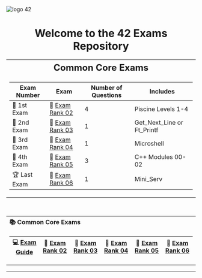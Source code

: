 

![logo 42](https://github.com/DevAwizard/Exams_42/assets/153505451/87d33eb6-ece1-43cd-92c7-d64152cc4968)



<div align="center">
  <h1>Welcome to the 42 Exams Repository</h1>
</div>

<table>
<tr>
<th style="font-size: 24px;">Common Core Exams</th>
</tr>
<tr>
<td>

| Exam Number | Exam | Number of Questions | Includes |
|--|--|--|--|
| 🥇 1st Exam | 📝 [Exam Rank 02](https://github.com/DevAwizard/Exam_42/tree/33123ce4f808aefedf2a844382a947b6a015ea31/Exam_rank_2) | 4 | Piscine Levels 1-4 |
| 🥈 2nd Exam | 📘 [Exam Rank 03](https://github.com/DevAwizard/Exam_42/tree/a2ddf4e2b940051b8b8693d1b034593ecac6a212/.github/Exam_rank_3) | 1 | Get_Next_Line or Ft_Printf |
| 🥉 3rd Exam | 📕 [Exam Rank 04](https://github.com/DevAwizard/Exam_42/tree/a2ddf4e2b940051b8b8693d1b034593ecac6a212/.github/Exam_rank_4) | 1 | Microshell |
| 🏅 4th Exam | 📗 [Exam Rank 05](https://github.com/DevAwizard/Exam_42/tree/a2ddf4e2b940051b8b8693d1b034593ecac6a212/.github/Exam_rank_5) | 3 | C++ Modules 00-02 |
| 🏆 Last Exam | 📙 [Exam Rank 06](https://github.com/DevAwizard/Exam_42/tree/a2ddf4e2b940051b8b8693d1b034593ecac6a212/.github/Exam_rank_6) | 1 | Mini_Serv |

</td>
</tr>
</table>

<br>



<table>
<tr>
<th align="left">📚 Common Core Exams</th>
</tr>
<tr>
<td>

| 💻 [Exam Guide](https://github.com/DevAwizard/Exam_42/tree/2def14dc84df0c47c79ae1e34649cb760b985e98/Exam_Guide) | 📘 [Exam Rank 02](https://github.com/DevAwizard/Exam_42/tree/33123ce4f808aefedf2a844382a947b6a015ea31/Exam_rank_2) | 📒 [Exam Rank 03](https://github.com/DevAwizard/Exam_42/tree/a2ddf4e2b940051b8b8693d1b034593ecac6a212/.github/Exam_rank_3) | 📙 [Exam Rank 04](https://github.com/DevAwizard/Exam_42/tree/a2ddf4e2b940051b8b8693d1b034593ecac6a212/.github/Exam_rank_4) | 📗 [Exam Rank 05](https://github.com/DevAwizard/Exam_42/tree/a2ddf4e2b940051b8b8693d1b034593ecac6a212/.github/Exam_rank_5) | 📕 [Exam Rank 06](https://github.com/DevAwizard/Exam_42/tree/a2ddf4e2b940051b8b8693d1b034593ecac6a212/.github/Exam_rank_6) |
|--|--|--|--|--|--|

</td>
</tr>
</table>



---
